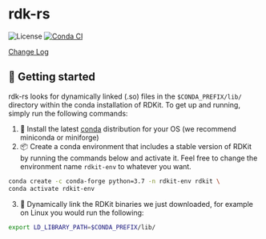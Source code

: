 # rdk-rs

![License](https://img.shields.io/badge/license-MIT%2FApache--2.0-blue)
[![Conda CI](https://github.com/jcathalina/rdk-rs/actions/workflows/conda-ci.yml/badge.svg)](https://github.com/jcathalina/rdk-rs/actions/workflows/conda-ci.yml)

[Change Log](https://github.com/jcathalina/rdk-rs/blob/main/CHANGELOG.md)

## :rocket: Getting started
rdk-rs looks for dynamically linked (.so) files in the `$CONDA_PREFIX/lib/` directory within the conda installation of RDKit. To get up and running, simply run the following commands:
<br>
1. :snake: Install the latest [conda](https://docs.conda.io/en/latest/miniconda.html) distribution for your OS (we recommend miniconda or miniforge)
2. :package: Create a conda environment that includes a stable version of RDKit by running the commands below and activate it. Feel free to change the environment name `rdkit-env` to whatever you want.
```bash
conda create -c conda-forge python=3.7 -n rdkit-env rdkit \
conda activate rdkit-env
```
3. :link: Dynamically link the RDKit binaries we just downloaded, for example on Linux you would run the following:
```bash
export LD_LIBRARY_PATH=$CONDA_PREFIX/lib/
```